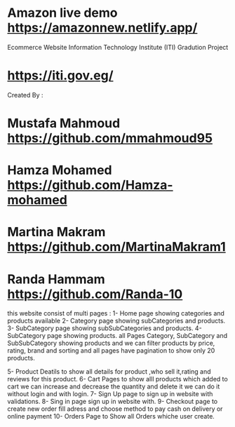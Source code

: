 # Amazon live demo https://amazonnew.netlify.app/

Ecommerce Website
Information Technology Institute (ITI) Gradution Project

# https://iti.gov.eg/

Created By :

# Mustafa Mahmoud https://github.com/mmahmoud95

# Hamza Mohamed https://github.com/Hamza-mohamed

# Martina Makram https://github.com/MartinaMakram1

# Randa Hammam https://github.com/Randa-10

this website consist of multi pages :
1- Home page showing categories and products available
2- Category page showing subCategories and products.
3- SubCategory page showing subSubCategories and products.
4- SubCategory page showing products.
all Pages Category, SubCategory and SubSubCategory showing products and we can filter products by price, rating, brand and sorting and all pages have pagination to show only 20 products.

5- Product Deatils to show all details for product ,who sell it,rating and reviews for this product.
6- Cart Pages to show alll products which added to cart we can increase and decrease the quantity and delete it we can do it without login and with login.
7- Sign Up page to sign up in website with validations.
8- Sing in page sign up in website with.
9- Checkout page to create new order fill adress and choose method to pay cash on delivery or online payment
10- Orders Page to Show all Orders whiche user create.
